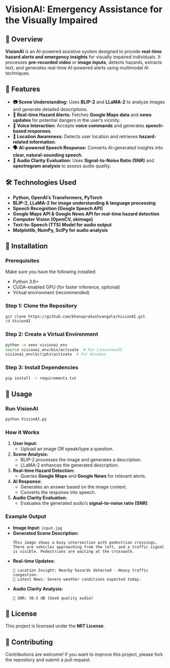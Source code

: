 # VisionAI: Emergency Assistance for the Visually Impaired

## 🚀 Overview
**VisionAI** is an AI-powered assistive system designed to provide **real-time hazard alerts and emergency insights** for visually impaired individuals. It processes **pre-recorded video** or **image inputs**, detects hazards, extracts text, and generates real-time AI-powered alerts using multimodal AI techniques.

## 🌟 Features
- **📷 Scene Understanding:** Uses **BLIP-2** and **LLaMA-2** to analyze images and generate detailed descriptions.
- **📰 Real-time Hazard Alerts:** Fetches **Google Maps data** and **news updates** for potential dangers in the user’s vicinity.
- **🎤 Voice Interaction:** Accepts **voice commands** and generates **speech-based responses**.
- **📍 Location Awareness:** Detects user location and retrieves **hazard-related information**.
- **🗣️ AI-powered Speech Response:** Converts AI-generated insights into **clear, natural-sounding speech**.
- **🎵 Audio Clarity Evaluation:** Uses **Signal-to-Noise Ratio (SNR)** and **spectrogram analysis** to assess audio quality.

## 🛠️ Technologies Used
- **Python, OpenAI’s Transformers, PyTorch**
- **BLIP-2, LLaMA-2 for image understanding & language processing**
- **Speech Recognition (Google Speech API)**
- **Google Maps API & Google News API for real-time hazard detection**
- **Computer Vision (OpenCV, skimage)**
- **Text-to-Speech (TTS) Model for audio output**
- **Matplotlib, NumPy, SciPy for audio analysis**

## 🔧 Installation
### Prerequisites
Make sure you have the following installed:
- Python 3.8+
- CUDA-enabled GPU (for faster inference, optional)
- Virtual environment (recommended)

### Step 1: Clone the Repository
```sh
git clone https://github.com/bhanuprakashvangala/VisionAI.git
cd VisionAI
```

### Step 2: Create a Virtual Environment
```sh
python -m venv visionai_env
source visionai_env/bin/activate  # For Linux/macOS
visionai_env\Scripts\activate  # For Windows
```

### Step 3: Install Dependencies
```sh
pip install -r requirements.txt
```

## 🎯 Usage
### Run VisionAI
```sh
python VisionAI.py
```

### How it Works
1. **User Input:** 
   - Upload an image OR speak/type a question.
2. **Scene Analysis:** 
   - BLIP-2 processes the image and generates a description.
   - LLaMA-2 enhances the generated description.
3. **Real-time Hazard Detection:** 
   - Queries **Google Maps** and **Google News** for relevant alerts.
4. **AI Response:** 
   - Generates an answer based on the image context.
   - Converts the response into speech.
5. **Audio Clarity Evaluation:** 
   - Evaluates the generated audio’s **signal-to-noise ratio (SNR)**.

### Example Output
- **Image Input:** `input.jpg`
- **Generated Scene Description:**
  ```
  This image shows a busy intersection with pedestrian crossings. There are vehicles approaching from the left, and a traffic signal is visible. Pedestrians are waiting at the crosswalk.
  ```
- **Real-time Updates:**
  ```
  📍 Location Insight: Nearby hazards detected - Heavy traffic congestion.
  📰 Latest News: Severe weather conditions expected today.
  ```
- **Audio Clarity Analysis:**
  ```
  🔹 SNR: 30.5 dB (Good quality audio)
  ```

## 📜 License
This project is licensed under the **MIT License**.

## 🤝 Contributing
Contributions are welcome! If you want to improve this project, please fork the repository and submit a pull request.
